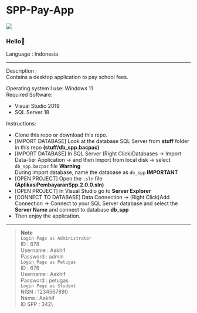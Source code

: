 # SPP-Pay-App

![](https://img.shields.io/badge/Type-Desktop%20App%2FAplikasi%20Desktop-purple)

### Hello👋

Language : Indonesia

---

Description :\
Contains a desktop application to pay school fees.

Operating system I use: Windows 11\
Required Software:
- Visual Studio 2019
- SQL Server 18

Instructions:
- Clone this repo or download this repo.
- [IMPORT DATABASE] Look at the database SQL Server from **stuff** folder in this repo **(stuff/db_spp.bacpac)**
- [IMPORT DATABASE] In SQL Server (Right Click)Databases -> Import Data-tier Application -> and then Import from local disk -> select `db_spp.bacpac` file
__Warning__ \
During import database, name the database as `db_spp` **IMPORTANT**
- [OPEN PROJECT] Open the `.sln` file **(AplikasiPembayaranSpp.2.0.0.sln)**
- [OPEN PROJECT] In Visual Studio go to **Server Explorer**
- [CONNECT TO DATABASE] Data Connection -> (Right Click)Add Connection -> Connect to your SQL Server database and select the **Server Name** and connect to database **db_spp**
- Then enjoy the application.

---

> __Note__ \
`Login Page as Administrator`\
ID : 878\
Username : Aakhif\
Password : admin\
`Login Page as Petugas`\
ID : 676\
Username : Aakhif\
Password : petugas\
`Login Page as Student`\
NISN : 1234567890\
Nama : Aakhif\
ID SPP : 342\
